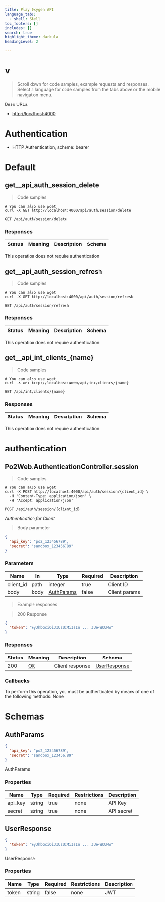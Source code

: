 ```yaml
---
title: Play Oxygen API
language_tabs:
  - shell: Shell
toc_footers: []
includes: []
search: true
highlight_theme: darkula
headingLevel: 2

---
```


<!-- Generator: Widdershins v4.0.1 -->

<h1 id=""> v</h1>

> Scroll down for code samples, example requests and responses. Select a language for code samples from the tabs above or the mobile navigation menu.

Base URLs:

* <a href="http://localhost:4000">http://localhost:4000</a>

# Authentication

- HTTP Authentication, scheme: bearer

<h1 id="-default">Default</h1>

## get__api_auth_session_delete

> Code samples

```shell
# You can also use wget
curl -X GET http://localhost:4000/api/auth/session/delete

```

`GET /api/auth/session/delete`

<h3 id="get__api_auth_session_delete-responses">Responses</h3>

|Status|Meaning|Description|Schema|
|---|---|---|---|

<aside class="success">
This operation does not require authentication
</aside>

## get__api_auth_session_refresh

> Code samples

```shell
# You can also use wget
curl -X GET http://localhost:4000/api/auth/session/refresh

```



`GET /api/auth/session/refresh`

<h3 id="get__api_auth_session_refresh-responses">Responses</h3>

|Status|Meaning|Description|Schema|
|---|---|---|---|

<aside class="success">
This operation does not require authentication
</aside>

## get__api_int_clients_{name}

> Code samples

```shell
# You can also use wget
curl -X GET http://localhost:4000/api/int/clients/{name}

```

`GET /api/int/clients/{name}`

<h3 id="get__api_int_clients_{name}-responses">Responses</h3>

|Status|Meaning|Description|Schema|
|---|---|---|---|

<aside class="success">
This operation does not require authentication
</aside>

<h1 id="-authentication">authentication</h1>

## Po2Web.AuthenticationController.session

<a id="opIdPo2Web.AuthenticationController.session"></a>

> Code samples

```shell
# You can also use wget
curl -X POST http://localhost:4000/api/auth/session/{client_id} \
  -H 'Content-Type: application/json' \
  -H 'Accept: application/json'

```

`POST /api/auth/session/{client_id}`

*Authentication for Client*

> Body parameter

```json
{
  "api_key": "po2_123456789",
  "secret": "sandbox_123456789"
}
```

<h3 id="po2web.authenticationcontroller.session-parameters">Parameters</h3>

|Name|In|Type|Required|Description|
|---|---|---|---|---|
|client_id|path|integer|true|Client ID|
|body|body|[AuthParams](#schemaauthparams)|false|Client params|

> Example responses

> 200 Response

```json
{
  "token": "eyJhbGciOiJIUzUxMiIsIn ... JUe4WCUMw"
}
```

<h3 id="po2web.authenticationcontroller.session-responses">Responses</h3>

|Status|Meaning|Description|Schema|
|---|---|---|---|
|200|[OK](https://tools.ietf.org/html/rfc7231#section-6.3.1)|Client response|[UserResponse](#schemauserresponse)|

### Callbacks

<aside class="warning">
To perform this operation, you must be authenticated by means of one of the following methods:
None
</aside>

# Schemas

<h2 id="tocS_AuthParams">AuthParams</h2>
<!-- backwards compatibility -->
<a id="schemaauthparams"></a>
<a id="schema_AuthParams"></a>
<a id="tocSauthparams"></a>
<a id="tocsauthparams"></a>

```json
{
  "api_key": "po2_123456789",
  "secret": "sandbox_123456789"
}

```

AuthParams

### Properties

|Name|Type|Required|Restrictions|Description|
|---|---|---|---|---|
|api_key|string|true|none|API Key|
|secret|string|true|none|API secret|

<h2 id="tocS_UserResponse">UserResponse</h2>
<!-- backwards compatibility -->
<a id="schemauserresponse"></a>
<a id="schema_UserResponse"></a>
<a id="tocSuserresponse"></a>
<a id="tocsuserresponse"></a>

```json
{
  "token": "eyJhbGciOiJIUzUxMiIsIn ... JUe4WCUMw"
}

```

UserResponse

### Properties

|Name|Type|Required|Restrictions|Description|
|---|---|---|---|---|
|token|string|false|none|JWT|
